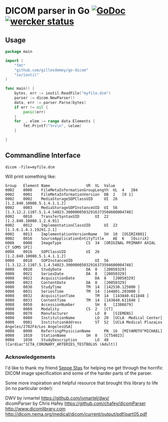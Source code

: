 # DICOM parser in Go [![GoDoc](https://godoc.org/github.com/gillesdemey/go-dicom?status.svg)](https://godoc.org/github.com/gillesdemey/go-dicom) [![wercker status](https://app.wercker.com/status/c250d72bc82a5d8f267c7ee0b9e839bc/s/master "wercker status")](https://app.wercker.com/project/bykey/c250d72bc82a5d8f267c7ee0b9e839bc)

## Usage
```Go
package main

import (
	"fmt"
	"github.com/gillesdemey/go-dicom"
	"io/ioutil"
)

func main() {
	bytes, err := ioutil.ReadFile("myfile.dcm")
	parser := dicom.NewParser()
	data, err := parser.Parse(bytes)
    if err != nil {
        panic(err)
    }
	for _, elem := range data.Elements {
		fmt.Printf("%+v\n", &elem)
	}

}
```

## Commandline Interface

`dicom -file=myfile.dcm`

Will print something like:

```
Group	Element	Name				VR	VL	Value
0002	0000	FileMetaInformationGroupLength	UL	4	204
0002	0001	FileMetaInformationVersion	OB	2	[0 1]
0002	0002	MediaStorageSOPClassUID		UI	26	[1.2.840.10008.5.1.4.1.1.2]
0002	0003	MediaStorageSOPInstanceUID	UI	56	[1.3.12.2.1107.5.1.4.54023.30000005032916373504600004748]
0002	0010	TransferSyntaxUID		UI	22	[1.2.840.10008.1.2.4.91]
0002	0012	ImplementationClassUID		UI	22	[1.3.6.1.4.1.19291.2.1]
0002	0013	ImplementationVersionName	SH	10	[OSIRIX001]
0002	0016	SourceApplicationEntityTitle	AE	6	[OsiriX]
0008	0008	ImageType			CS	34	[ORIGINAL PRIMARY AXIAL CT_SOM5 SPI]
0008	0016	SOPClassUID			UI	26	[1.2.840.10008.5.1.4.1.1.2]
0008	0018	SOPInstanceUID			UI	56	[1.3.12.2.1107.5.1.4.54023.30000005032916373504600004748]
0008	0020	StudyDate			DA	8	[20050329]
0008	0021	SeriesDate			DA	8	[20050329]
0008	0022	AcquisitionDate			DA	8	[20050329]
0008	0023	ContentDate			DA	8	[20050329]
0008	0030	StudyTime			TM	14	[142530.125000 ]
0008	0031	SeriesTime			TM	14	[144801.203000 ]
0008	0032	AcquisitionTime			TM	14	[143840.611848 ]
0008	0033	ContentTime			TM	14	[143840.611848 ]
0008	0050	AccessionNumber			SH	8	[2386679]
0008	0060	Modality			CS	2	[CT]
0008	0070	Manufacturer			LO	8	[SIEMENS]
0008	0080	InstitutionName			LO	20	[UCLA  Medical Center]
0008	0081	InstitutionAddress		ST	52	[UCLA Medical PlazaLos Angeles/2782F4/Los AngelesUSA]
0008	0090	ReferringPhysicianName		PN	16	[MIYAMOTO^MICHAEL]
0008	1010	StationName			SH	8	[CT54023]
0008	1030	StudyDescription		LO	48	[Cardiac^1CTA_CORONARY_ARTERIES_TESTBOLUS (Adult)]
```

### Acknowledgements

I'd like to thank my friend [Seppe Stas](https://github.com/Bitbored/) for helping me get through the horrific DICOM image specification and some of the harder parts of the parser.

Some more inspiration and helpful resource that brought this library to life (in no particular order):

DWV by ivmartel https://github.com/ivmartel/dwv/ <br>
dicomParser by Chris Hafey https://github.com/chafey/dicomParser <br>
http://www.dicomlibrary.com <br>
http://dicom.nema.org/medical/dicom/current/output/pdf/part05.pdf <br>
